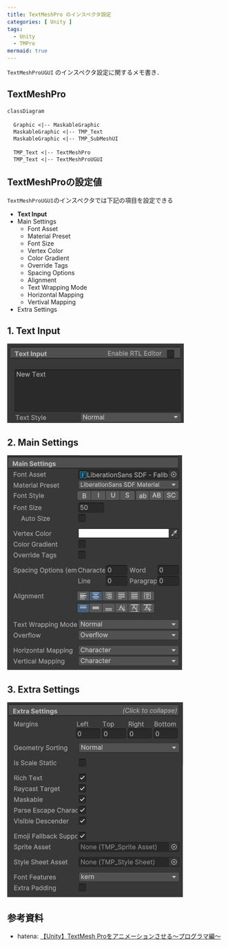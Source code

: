 ```yaml
---
title: TextMeshPro のインスペクタ設定
categories: [ Unity ]
tags:
  - Unity
  - TMPro
mermaid: true
---
```


`TextMeshProUGUI` のインスペクタ設定に関するメモ書き．


## TextMeshPro

```mermaid
classDiagram

  Graphic <|-- MaskableGraphic
  MaskableGraphic <|-- TMP_Text
  MaskableGraphic <|-- TMP_SubMeshUI

  TMP_Text <|-- TextMeshPro
  TMP_Text <|-- TextMeshProUGUI
```

## TextMeshProの設定値

`TextMeshProUGUI`のインスペクタでは下記の項目を設定できる

- **Text Input**
- Main Settings
  - Font Asset
  - Material Preset
  - Font Size
  - Vertex Color
  - Color Gradient
  - Override Tags
  - Spacing Options
  - Alignment
  - Text Wrapping Mode
  - Horizontal Mapping
  - Vertival Mapping
- Extra Settings


## 1. Text Input

![](/assets/img/Unity/TextMeshPro/TextMeshPro_インスペクタ01.png)


## 2. Main Settings
![](/assets/img/Unity/TextMeshPro/TextMeshPro_インスペクタ02.png)


## 3. Extra Settings
![](/assets/img/Unity/TextMeshPro/TextMeshPro_インスペクタ03.png)


## 参考資料

- hatena: [【Unity】TextMesh Proをアニメーションさせる～プログラマ編～](https://coposuke.hateblo.jp/entry/2020/06/07/020330)


<!-- リンク |  -->
[TextMeshPro マニュアル]: https://docs.unity3d.com/ja/Packages/com.unity.textmeshpro@3.0/manual/index.html
[TextMeshPro スクリプトAPI]: https://docs.unity3d.com/ja/Packages/com.unity.textmeshpro@3.0/api/TMPro.html
